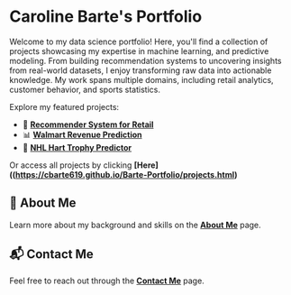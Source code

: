 # Caroline Barte's Portfolio
Welcome to my data science portfolio! Here, you'll find a collection of projects showcasing my expertise in machine learning, and predictive modeling. From building recommendation systems to uncovering insights from real-world datasets, I enjoy transforming raw data into actionable knowledge. My work spans multiple domains, including retail analytics, customer behavior, and sports statistics.

Explore my featured projects:
- 🛒 **[Recommender System for Retail](https://cbarte619.github.io/Barte-Portfolio/projects.html)**
- 📊 **[Walmart Revenue Prediction](https://cbarte619.github.io/Barte-Portfolio/projects.html)**
- 🏒 **[NHL Hart Trophy Predictor](https://cbarte619.github.io/Barte-Portfolio/projects.html)**

Or access all projects by clicking **[Here]((https://cbarte619.github.io/Barte-Portfolio/projects.html)**


## 📌 About Me
Learn more about my background and skills on the **[About Me](https://cbarte619.github.io/Barte-Portfolio/about.html)** page.

## 📬 Contact Me
Feel free to reach out through the **[Contact Me](https://cbarte619.github.io/Barte-Portfolio/contact.html)** page.
